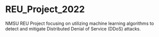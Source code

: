 # REU_Project_2022
NMSU REU Project focusing on utilizing machine learning algorithms to detect and mitigate Distributed Denial of Service (DDoS) attacks.
